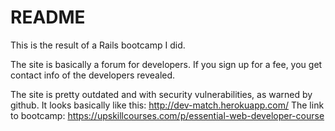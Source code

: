 # README

This is the result of a Rails bootcamp I did. 

The site is basically a forum for developers. If you sign up for a fee, you get contact info of the developers revealed. 

The site is pretty outdated and with security vulnerabilities, as warned by github.
It looks basically like this: http://dev-match.herokuapp.com/
The link to bootcamp: https://upskillcourses.com/p/essential-web-developer-course

